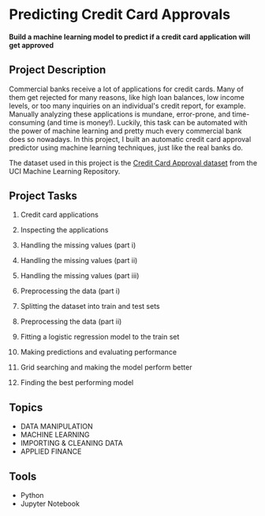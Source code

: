 # Predicting Credit Card Approvals
#### Build a machine learning model to predict if a credit card application will get approved

## Project Description

Commercial banks receive a lot of applications for credit cards. Many of them get rejected for many reasons, like high loan balances, low income levels, or too many inquiries on an individual's credit report, for example. Manually analyzing these applications is mundane, error-prone, and time-consuming (and time is money!). Luckily, this task can be automated with the power of machine learning and pretty much every commercial bank does so nowadays. In this project, I built an automatic credit card approval predictor using machine learning techniques, just like the real banks do.

The dataset used in this project is the [Credit Card Approval dataset](http://archive.ics.uci.edu/ml/datasets/credit+approval) from the UCI Machine Learning Repository.

## Project Tasks

1. Credit card applications

2. Inspecting the applications

3. Handling the missing values (part i)

4. Handling the missing values (part ii)

5. Handling the missing values (part iii)

6. Preprocessing the data (part i)

7. Splitting the dataset into train and test sets

8. Preprocessing the data (part ii)

9. Fitting a logistic regression model to the train set

10. Making predictions and evaluating performance

11. Grid searching and making the model perform better

12. Finding the best performing model

## Topics
- DATA MANIPULATION
- MACHINE LEARNING
- IMPORTING & CLEANING DATA
- APPLIED FINANCE

## Tools
- Python
- Jupyter Notebook
